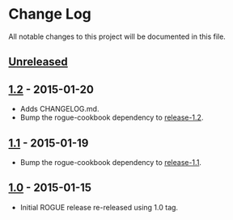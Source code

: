 Change Log
==========
All notable changes to this project will be documented in this file.

[Unreleased][unreleased]
------------------------

[1.2] - 2015-01-20
------------------
- Adds CHANGELOG.md.
- Bump the rogue-cookbook dependency to [release-1.2].

[1.1] - 2015-01-19
------------------
- Bump the rogue-cookbook dependency to [release-1.1].

[1.0] - 2015-01-15
------------------
- Initial ROGUE release re-released using 1.0 tag.


[unreleased]: https://github.com/ROGUE-JCTD/rogue-chef-repo/compare/release-1.2...HEAD
[1.2]: https://github.com/ROGUE-JCTD/rogue-chef-repo/compare/release-1.1...release-1.2
[1.1]: https://github.com/ROGUE-JCTD/rogue-chef-repo/compare/release-1.0...release-1.1
[1.0]: https://github.com/ROGUE-JCTD/rogue-chef-repo/tree/release-1.0


[release-1.2]: https://github.com/ROGUE-JCTD/rogue-cookbook/releases/tag/release-1.2
[release-1.1]: https://github.com/ROGUE-JCTD/rogue-cookbook/releases/tag/release-1.1
